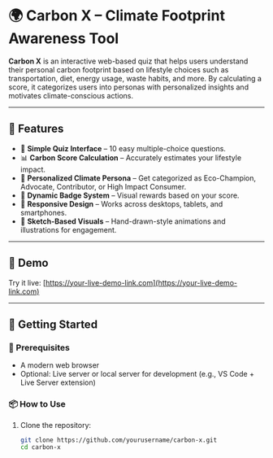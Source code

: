 # 🌍 Carbon X – Climate Footprint Awareness Tool

**Carbon X** is an interactive web-based quiz that helps users understand their personal carbon footprint based on lifestyle choices such as transportation, diet, energy usage, waste habits, and more. By calculating a score, it categorizes users into personas with personalized insights and motivates climate-conscious actions.

---

## 🎯 Features

- 🧠 **Simple Quiz Interface** – 10 easy multiple-choice questions.
- 📊 **Carbon Score Calculation** – Accurately estimates your lifestyle impact.
- 🧾 **Personalized Climate Persona** – Get categorized as Eco-Champion, Advocate, Contributor, or High Impact Consumer.
- 🥇 **Dynamic Badge System** – Visual rewards based on your score.
- 📱 **Responsive Design** – Works across desktops, tablets, and smartphones.
- 🎨 **Sketch-Based Visuals** – Hand-drawn-style animations and illustrations for engagement.

---

## 📸 Demo


Try it live: [https://your-live-demo-link.com](https://your-live-demo-link.com)

---

## 🚀 Getting Started

### 🔧 Prerequisites

- A modern web browser
- Optional: Live server or local server for development (e.g., VS Code + Live Server extension)

### 📦 How to Use

1. Clone the repository:
   ```bash
   git clone https://github.com/yourusername/carbon-x.git
   cd carbon-x
